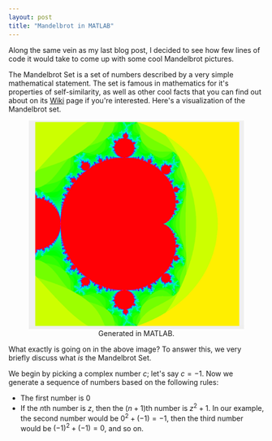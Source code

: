 ```yaml
---
layout: post
title: "Mandelbrot in MATLAB"
---
```


<script type="text/javascript"
  src="http://cdn.mathjax.org/mathjax/latest/MathJax.js?config=TeX-AMS-MML_HTMLorMML">
</script>

<script type="text/x-mathjax-config">
MathJax.Hub.Config({
  skipStartupTypeset: true,
  showProcessingMessages: false,
  tex2jax: {
    inlineMath: [['$','$'], ['\\(','\\)']],
    processEscapes: true
  }
});
</script>


Along the same vein as my last blog post, I decided to see how few lines of code it would take to come up with some cool Mandelbrot pictures.

The Mandelbrot Set is a set of numbers described by a very simple mathematical statement. The set is famous in mathematics for it's properties of self-similarity, as well as other cool facts that you can find out about on its [Wiki](https://en.wikipedia.org/wiki/Mandelbrot_set) page if you're interested. Here's a visualization of the Mandelbrot set.
<figure>
<a href="/images/mand/mand.png">
<img style="margin:0px auto;display:block;width:600px;" src="/images/mand/mand.png" />
</a>
<figcaption style="text-align:center" >Generated in MATLAB.</figcaption>
</figure>
What exactly is going on in the above image? To answer this, we very briefly discuss what <em>is</em> the Mandelbrot Set. 


We begin by picking a complex number $c$; let's say $c=-1$. Now we generate a sequence of numbers based on the following rules:
- The first number is 0
- If the $n$th number is $z$, then the $(n+1)$th number is $z^2+1$. 
In our example, the second number would be $0^2+(-1)=-1$, then the third number would be $(-1)^2+(-1)=0$, and so on. 







